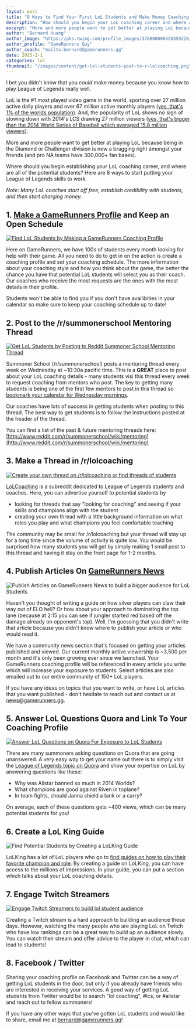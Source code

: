 ```yaml
---
layout: post
title: "8 Ways to Find Your First LoL Students and Make Money Coaching LoL"
description: "How should you begin your LoL coaching career and where are all of the potential students? Here's 8 ways to start putting your LoL skills to work."
excerpt: "More and more people want to get better at playing LoL because being in the Diamond or Challenger division is now a bragging right amongst your friends (and pro NA teams have 300,000+ fan bases). Where should you begin establishing your LoL coaching career, and where are all of the potential students? Here are 8 ways to start putting your League of Legends skills to work."
author: "Bernard Huang"
author_image: "https://pbs.twimg.com/profile_images/378800000420359228/a73e0d9f4cb08c28ebd9585a91d25c8b_400x400.jpeg"
author_profile: "GameRunners Guy"
author_coach: "mailto:bernard@gamerunners.gg"
date: 2015-2-1
categories: lol
thumbnail: "/images/content/get-lol-students-post-to-r-lolcoaching.png"
---
```

I bet you didn't know that you *could* make money because you know how to play League of Legends really well. 

LoL is the #1 most played video game in the world, sporting over 27 million active daily players and over 67 million active monthly players ([yes, that's 1% of the worlds population](http://www.reddit.com/r/leagueoflegends/comments/2k3vbe/in_one_month_1_of_the_global_population_plays/)). And, the popularity of LoL shows no sign of slowing down with 2014's LCS drawing 27 million viewers ([yes, that's bigger than the 2014 World Series of Baseball which averaged 15.8 million viewers](http://www.thepostgame.com/blog/futuresport/201412/league-legends-world-series-nba-finals)). 

More and more people want to get better at playing LoL because being in the Diamond or Challenger division is now a bragging right amongst your friends (and pro NA teams have 300,000+ fan bases). 

Where should you begin establishing your LoL coaching career, and where are all of the potential students? Here are 8 ways to start putting your League of Legends skills to work.

*Note: Many LoL coaches start off free, establish credibility with students, and then start charging money.*

## 1. **[Make a GameRunners Profile](http://www.gamerunners.gg/)** and Keep an Open Schedule

<a href="http://www.gamerunners.gg/coaches/32">![Find LoL Students by Making a GameRunners Coaching Profile](/images/content/get-lol-students-gamerunners.png)</a>

Here on GameRunners, we have 100s of students every month looking for help with their game. All you need to do to get in on the action is create a coaching profile and set your coaching schedule. The more information about your coaching style and how you think about the game, the better the chance you have that potential LoL students will select you as their coach. Our coaches who receive the most requests are the ones with the most details in their profile. 

Students won't be able to find you if you don't have availibities in your calendar so make sure to keep your coaching schedule up to date!

## 2. Post to the /r/summonerschool Mentoring Thread

<a href="http://www.reddit.com/r/summonerschool/wiki/mentoring">![Get LoL Students by Posting to Reddit Summoner School Mentoring Thread](/images/content/get-lol-students-reddit-summoner-school-mentoring-thread.png)</a>

Summoner School (/r/summonerschool) posts a mentoring thread every week on Wednesday at ~10:30a pacific time. This is a **GREAT** place to post about your LoL coaching details - many students visi this thread every week to request coaching from mentors who post. The key to getting many students is being one of the first few mentors to post in this thread so <a href="https://www.google.com/calendar/render" target="_blank" rel="nofollow">bookmark your calendar for Wednesday mornings</a>.

Our coaches have lots of success in getting students when posting to this thread. The best way to get students is to follow the instructions posted at the header of the thread. 

You can find a list of the past & future mentoring threads here: [http://www.reddit.com/r/summonerschool/wiki/mentoring](http://www.reddit.com/r/summonerschool/wiki/mentoring) 

## 3. Make a Thread in /r/lolcoaching

<a href="http://www.reddit.com/r/lolcoaching">![Create your own thread on /r/lolcoaching or find threads of students](/images/content/get-lol-students-post-to-r-lolcoaching.png)</a>

[LoLCoaching](http://www.reddit.com/r/lolcoaching) is a subreddit dedicated to League of Legends students and coaches. Here, you can advertise yourself to potential students by 

* looking for threads that say "looking for coaching" and seeing if your skills and champions align with the student
* creating your own thread with a little background information on what roles you play and what champions you feel comfortable teaching

The community may be small for /r/lolcoaching but your thread will stay up for a long time since the volume of activity is quite low. You would be surprised how many students you will get by simply making 1 small post to this thread and having it stay on the front page for 1-2 months.

## 4. Publish Articles On [GameRunners News](http://news.gamerunners.gg)

![Publish Articles on GameRunners News to build a bigger audience for LoL Students](/images/content/get-lol-students-publish-articles-to-news-gamerunners.png)

Haven't you thought of writing a guide on how silver players can claw their way out of ELO hell? Or how about your approach to dominating the top lane (because at 2:15 you can see if jungler started red based off the damage already on opponent's top). Well, I'm guessing that you didn't write that article because you didn't know where to publish your article or who would read it.

We have a community news section that's focused on getting your articles published and viewed. Our current monthly active viewership is ~3,500 per month and it's only been growing ever since we launched. Your GameRunners coaching profile will be referenced in every article you write which will increase your exposure to students. Select articles are also emailed out to our entire community of 150+ LoL players.

If you have any ideas on topics that you want to write, or have LoL articles that you want published - don't hesitate to reach out and contact us at [news@gamerunners.gg](mailto:news@gamerunners.gg?Subject=LoL%20Articles%20On%20GameRunners%20News). 

## 5. Answer LoL Questions Quora and Link To Your Coaching Profile

<a href="http://www.quora.com/League-of-Legends">![Answer LoL Questions on Quora For Exposure to LoL Students](/images/content/get-lol-students-answer-lol-questions-on-quora.png)</a>

There are many summoners asking questions on Quora that are going unanswered. A very easy way to get your name out there is to simply visit the [League of Legends topic on Quora](http://www.quora.com/League-of-Legends) and show your expertise on LoL by answering questions like these:

* Why was Alistar banned so much in 2014 Worlds?
* What champions are good against Riven in toplane?
* In team fights, should Janna shield a tank or a carry?

On average, each of these questions gets ~400 views, which can be many potential students for you!

## 6. Create a LoL King Guide

![Find Potential Students by Creating a LoLKing Guide](/images/content/get-lol-students-create-a-lolking-guide.png)

LoLKing has a lot of LoL players who go to [find guides on how to play their favorite champion and role](http://www.lolking.net/guides/). By creating a guide on LoLKing, you can have access to the millions of impressions. In your guide, you can put a section which talks about your LoL coaching details.

## 7. Engage Twitch Streamers

<a href="http://www.twitch.tv/directory/game/League%20of%20Legends">![Engage Twitch Streamers to build lol student audience](/images/content/get-lol-students-engage-twitch-streams.jpg)</a>

Creating a Twitch stream is a hard approach to building an audience these days. However, watching the many people who are playing LoL on Twitch who have low rankings can be a great way to build up an audience slowly. You can watch their stream and offer advice to the player in chat, which can lead to students!

## 8. Facebook / Twitter

Sharing your coaching profile on Facebook and Twitter can be a way of getting LoL students in the door, but only if you already have friends who are interested in receiving your services. A good way of getting LoL students from Twitter would be to search "lol coaching", #lcs, or #alistar and reach out to fellow summoners!

If you have any other ways that you've gotten LoL students and would like to share, email me at [bernard@gamerunners.gg](mailto:bernard@gamerunners.gg)!
